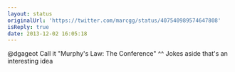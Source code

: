 ```yaml
---
layout: status
originalUrl: 'https://twitter.com/marcgg/status/407540989574647808'
isReply: true
date: 2013-12-02 16:05:18
---
```


@dgageot Call it "Murphy's Law: The Conference" ^^ Jokes aside that's an interesting idea
